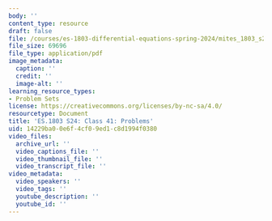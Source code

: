 ```yaml
---
body: ''
content_type: resource
draft: false
file: /courses/es-1803-differential-equations-spring-2024/mites_1803_s24_day41-problems.pdf
file_size: 69696
file_type: application/pdf
image_metadata:
  caption: ''
  credit: ''
  image-alt: ''
learning_resource_types:
- Problem Sets
license: https://creativecommons.org/licenses/by-nc-sa/4.0/
resourcetype: Document
title: 'ES.1803 S24: Class 41: Problems'
uid: 14229ba0-0e6f-4cf0-9ed1-c8d1994f0380
video_files:
  archive_url: ''
  video_captions_file: ''
  video_thumbnail_file: ''
  video_transcript_file: ''
video_metadata:
  video_speakers: ''
  video_tags: ''
  youtube_description: ''
  youtube_id: ''
---
```

